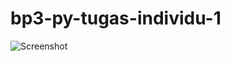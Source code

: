 # bp3-py-tugas-individu-1
![Screenshot](![Screenshot](https://cdn.discordapp.com/attachments/1335953538785742869/1358007364703354890/Screenshot_From_2025-04-05_10-15-44.png?ex=67f2466a&is=67f0f4ea&hm=61d1d85ff3f463d53c99ba8cce9052578df678b27682902b21118e144d67d2d2&))
